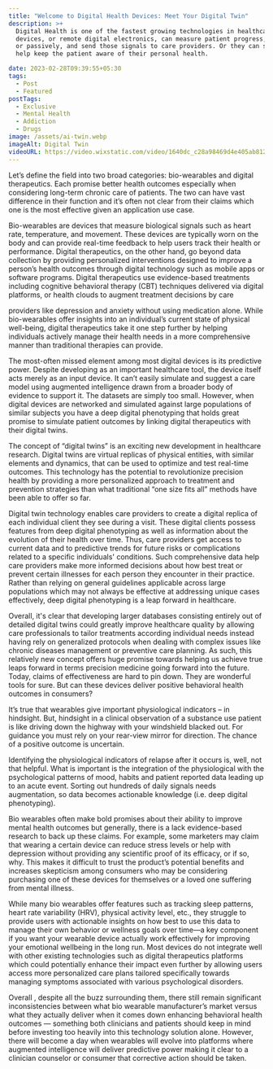 ```yaml
---
title: "Welcome to Digital Health Devices: Meet Your Digital Twin"
description: >+
  Digital Health is one of the fastest growing technologies in healthcare. Edge
  devices, or remote digital electronics, can measure patient progress, actively
  or passively, and send those signals to care providers. Or they can simply
  help keep the patient aware of their personal health.

date: 2023-02-28T09:39:55+05:30
tags:
  - Post
  - Featured
postTags:
  - Exclusive
  - Mental Health
  - Addiction
  - Drugs
image: /assets/ai-twin.webp
imageAlt: Digital Twin
videoURL: https://video.wixstatic.com/video/1640dc_c28a98469d4e405ab812b7f66f361d0c/1080p/mp4/file.mp4
---
```



Let’s define the field into two broad categories: bio-wearables and digital therapeutics. Each promise better health outcomes especially when considering long-term chronic care of patients. The two can have vast difference in their function and it’s often not clear from their claims which one is the most effective given an application use case.



Bio-wearables are devices that measure biological signals such as heart rate, temperature, and movement. These devices are typically worn on the body and can provide real-time feedback to help users track their health or performance. Digital therapeutics, on the other hand, go beyond data collection by providing personalized interventions designed to improve a person’s health outcomes through digital technology such as mobile apps or software programs. Digital therapeutics use evidence-based treatments including cognitive behavioral therapy (CBT) techniques delivered via digital platforms, or health clouds to augment treatment decisions by care

providers like depression and anxiety without using medication alone. While bio-wearables offer insights into an individual’s current state of physical well-being, digital therapeutics take it one step further by helping individuals actively manage their health needs in a more comprehensive manner than traditional therapies can provide.



The most-often missed element among most digital devices is its predictive power. Despite developing as an important healthcare tool, the device itself acts merely as an input device. It can’t easily simulate and suggest a care model using augmented intelligence drawn from a broader body of evidence to support it. The datasets are simply too small. However, when digital devices are networked and simulated against large populations of similar subjects you have a deep digital phenotyping that holds great promise to simulate patient outcomes by linking digital therapeutics with their digital twins.



The concept of “digital twins” is an exciting new development in healthcare research. Digital twins are virtual replicas of physical entities, with similar elements and dynamics, that can be used to optimize and test real-time outcomes. This technology has the potential to revolutionize precision health by providing a more personalized approach to treatment and prevention strategies than what traditional “one size fits all” methods have been able to offer so far.



Digital twin technology enables care providers to create a digital replica of each individual client they see during a visit. These digital clients possess features from deep digital phenotyping as well as information about the evolution of their health over time. Thus, care providers get access to current data and to predictive trends for future risks or complications related to a specific individuals' conditions. Such comprehensive data help care providers make more informed decisions about how best treat or prevent certain illnesses for each person they encounter in their practice. Rather than relying on general guidelines applicable across large populations which may not always be effective at addressing unique cases effectively, deep digital phenotyping is a leap forward in healthcare.

Overall, it's clear that developing larger databases consisting entirely out of detailed digital twins could greatly improve healthcare quality by allowing care professionals to tailor treatments according individual needs instead having rely on generalized protocols when dealing with complex issues like chronic diseases management or preventive care planning. As such, this relatively new concept offers huge promise towards helping us achieve true leaps forward in terms precision medicine going forward into the future. Today, claims of effectiveness are hard to pin down. They are wonderful tools for sure. But can these devices deliver positive behavioral health outcomes in consumers?

It’s true that wearables give important physiological indicators – in hindsight. But, hindsight in a clinical observation of a substance use patient is like driving down the highway with your windshield blacked out. For guidance you must rely on your rear-view mirror for direction. The chance of a positive outcome is uncertain.

Identifying the physiological indicators of relapse after it occurs is, well, not that helpful. What is important is the integration of the physiological with the psychological patterns of mood, habits and patient reported data leading up to an acute event. Sorting out hundreds of daily signals needs augmentation, so data becomes actionable knowledge (i.e. deep digital phenotyping).

Bio wearables often make bold promises about their ability to improve mental health outcomes but generally, there is a lack evidence-based research to back up these claims. For example, some marketers may claim that wearing a certain device can reduce stress levels or help with depression without providing any scientific proof of its efficacy, or if so, why. This makes it difficult to trust the product’s potential benefits and increases skepticism among consumers who may be considering purchasing one of these devices for themselves or a loved one suffering from mental illness.

While many bio wearables offer features such as tracking sleep patterns, heart rate variability (HRV), physical activity level, etc., they struggle to provide users with actionable insights on how best to use this data to manage their own behavior or wellness goals over time—a key component if you want your wearable device actually work effectively for improving your emotional wellbeing in the long run. Most devices do not integrate well with other existing technologies such as digital therapeutics platforms which could potentially enhance their impact even further by allowing users access more personalized care plans tailored specifically towards managing symptoms associated with various psychological disorders.

Overall , despite all the buzz surrounding them, there still remain significant inconsistencies between what bio wearable manufacturer’s market versus what they actually deliver when it comes down enhancing behavioral health outcomes — something both clinicians and patients should keep in mind before investing too heavily into this technology solution alone. However, there will become a day when wearables will evolve into platforms where augmented intelligence will deliver predictive power making it clear to a clinician counselor or consumer that corrective action should be taken.